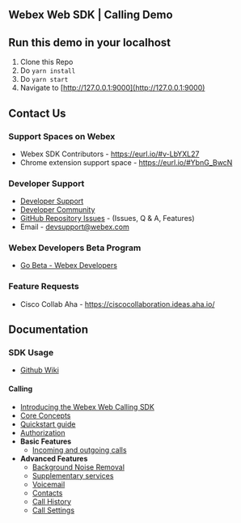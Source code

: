 ## Webex Web SDK | Calling Demo

## Run this demo in your localhost

1. Clone this Repo
2. Do `yarn install`
3. Do `yarn start`
4. Navigate to [http://127.0.0.1:9000](http://127.0.0.1:9000)

## Contact Us

### Support Spaces on Webex

- Webex SDK Contributors - https://eurl.io/#v-LbYXL27
- Chrome extension support space - https://eurl.io/#YbnG_BwcN


### Developer Support

- [Developer Support](https://developer.webex.com/support)
- [Developer Community](https://community.cisco.com/t5/webex-for-developers/bd-p/disc-webex-developers)
- [GitHub Repository Issues](https://github.com/webex/webex-js-sdk/issues) - (Issues, Q & A, Features)
- Email - devsupport@webex.com

### Webex Developers Beta Program

- [Go Beta - Webex Developers](https://gobeta.webex.com/key/dev-platform)

### Feature Requests

- Cisco Collab Aha - https://ciscocollaboration.ideas.aha.io/

## Documentation

### SDK Usage

- [Github Wiki](https://github.com/webex/webex-js-sdk/wiki)

#### Calling
- [Introducing the Webex Web Calling SDK](https://github.com/webex/webex-js-sdk/wiki/Introducing-the-Webex-Web-Calling-SDK)
- [Core Concepts](https://github.com/webex/webex-js-sdk/wiki/Core-Concepts-(Calling))
- [Quickstart guide](https://github.com/webex/webex-js-sdk/wiki/Quickstart-Guide-(Calling))
- [Authorization](https://github.com/webex/webex-js-sdk/wiki/Authorization-(Calling))
- **Basic Features**
  - [Incoming and outgoing calls](https://github.com/webex/webex-js-sdk/wiki/Incoming-and-Outgoing-Calls)
- **Advanced Features**
  - [Background Noise Removal](https://github.com/webex/webex-js-sdk/wiki/Webex-Calling-%7C-Background-Noise-Removal)
  - [Supplementary services](https://github.com/webex/webex-js-sdk/wiki/Calling-Supplementary-Services)
  - [Voicemail](https://github.com/webex/webex-js-sdk/wiki/Voicemail)
  - [Contacts](https://github.com/webex/webex-js-sdk/wiki/Contacts)
  - [Call History](https://github.com/webex/webex-js-sdk/wiki/Calling-Call-History)
  - [Call Settings](https://github.com/webex/webex-js-sdk/wiki/Call-Settings)
